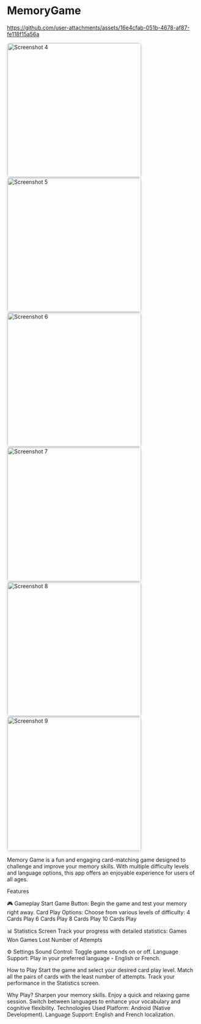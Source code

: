 # MemoryGame

https://github.com/user-attachments/assets/16e4cfab-051b-4678-af87-fe118f15a56a

<img src="https://github.com/user-attachments/assets/4f2a5c6d-88b4-477e-948b-ad8b838b2ed7" alt="Screenshot 4" width="350" style="border: 1px solid #ddd; border-radius: 8px; box-shadow: 0 4px 6px rgba(0, 0, 0, 0.1);" />
<img src="https://github.com/user-attachments/assets/f1836b26-80d6-4d70-b77b-c7ffc439079b" alt="Screenshot 5" width="350" style="border: 1px solid #ddd; border-radius: 8px; box-shadow: 0 4px 6px rgba(0, 0, 0, 0.1);" />
<img src="https://github.com/user-attachments/assets/9b3a3fae-a038-4fe8-b4f0-7bacba031594" alt="Screenshot 6" width="350" style="border: 1px solid #ddd; border-radius: 8px; box-shadow: 0 4px 6px rgba(0, 0, 0, 0.1);" />
<img src="https://github.com/user-attachments/assets/0d4d2d25-2ce8-45c6-913a-c383dfb5c332" alt="Screenshot 7" width="350" style="border: 1px solid #ddd; border-radius: 8px; box-shadow: 0 4px 6px rgba(0, 0, 0, 0.1);" />
<img src="https://github.com/user-attachments/assets/a3f615ec-ba4c-4a27-b4dd-0ba76ac962b9" alt="Screenshot 8" width="350" style="border: 1px solid #ddd; border-radius: 8px; box-shadow: 0 4px 6px rgba(0, 0, 0, 0.1);" />
<img src="https://github.com/user-attachments/assets/9d104835-38c8-4c39-9928-c8bf24a10356" alt="Screenshot 9" width="350" style="border: 1px solid #ddd; border-radius: 8px; box-shadow: 0 4px 6px rgba(0, 0, 0, 0.1);" />

Memory Game is a fun and engaging card-matching game designed to challenge and improve your memory skills. With multiple difficulty levels and language options, this app offers an enjoyable experience for users of all ages.

Features

🎮 Gameplay
Start Game Button: Begin the game and test your memory right away.
Card Play Options: Choose from various levels of difficulty:
4 Cards Play
6 Cards Play
8 Cards Play
10 Cards Play

📊 Statistics Screen
Track your progress with detailed statistics:
Games Won
Games Lost
Number of Attempts

⚙️ Settings
Sound Control: Toggle game sounds on or off.
Language Support: Play in your preferred language - English or French.

How to Play
Start the game and select your desired card play level.
Match all the pairs of cards with the least number of attempts.
Track your performance in the Statistics screen.

Why Play?
Sharpen your memory skills.
Enjoy a quick and relaxing game session.
Switch between languages to enhance your vocabulary and cognitive flexibility.
Technologies Used
Platform: Android (Native Development).
Language Support: English and French localization.

